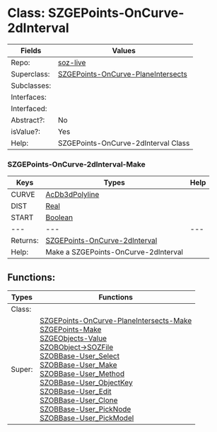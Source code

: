 
# Class:	SZGEPoints-OnCurve-2dInterval

| Fields | Values |
| --------- | --------- |
| Repo: | [soz-live](/repos/soz-live.html) |
| Superclass: | [SZGEPoints-OnCurve-PlaneIntersects](SZGEPoints-OnCurve-PlaneIntersects.html) |
| Subclasses: |  |
| Interfaces: |  |
| Interfaced: |  |
| Abstract?: | No |
| isValue?: | Yes |
| Help: | SZGEPoints-OnCurve-2dInterval Class |

### SZGEPoints-OnCurve-2dInterval-Make

| Keys | Types | Help |
| --------- | --------- | --------- |
| CURVE | [AcDb3dPolyline](AcDb3dPolyline.html) |  |
| DIST | [Real](Real.html) |  |
| START | [Boolean](Boolean.html) |  |
| --- | --- | --- |
| Returns: | [SZGEPoints-OnCurve-2dInterval](SZGEPoints-OnCurve-2dInterval.html) |
| Help: | Make a SZGEPoints-OnCurve-2dInterval |


## Functions:

| Types | Functions |
| --------- | --------- |
| Class: |  |
| Super: | [SZGEPoints-OnCurve-PlaneIntersects-Make](SZGEPoints-OnCurve-PlaneIntersects.html) <br> [SZGEPoints-Make](SZGEPoints.html) <br> [SZGEObjects-Value](SZGEObjects.html) <br> [SZOBObject->SOZFile](SZOBObject.html) <br> [SZOBBase-User_Select](SZOBBase.html) <br> [SZOBBase-User_Make](SZOBBase.html) <br> [SZOBBase-User_Method](SZOBBase.html) <br> [SZOBBase-User_ObjectKey](SZOBBase.html) <br> [SZOBBase-User_Edit](SZOBBase.html) <br> [SZOBBase-User_Clone](SZOBBase.html) <br> [SZOBBase-User_PickNode](SZOBBase.html) <br> [SZOBBase-User_PickModel](SZOBBase.html) |


